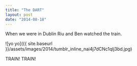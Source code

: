 ```yaml
---
title: "The DART"
layout: post
date: "2014-08-18"
---
```


When we were in Dublin Riu and Ben watched the train.

![yo yo]({{ site.baseurl }}/assets/images/2014/tumblr_inline_nai4j7dCNc1qlj3bd.jpg)

TRAIN! TRAIN!
